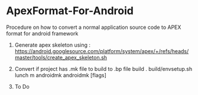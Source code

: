 # ApexFormat-For-Android
Procedure on how to convert a normal application source code to APEX format for android framework

1) Generate apex skeleton using : 
https://android.googlesource.com/platform/system/apex/+/refs/heads/master/tools/create_apex_skeleton.sh

2) Convert if project has .mk file to build to .bp file build 
. build/envsetup.sh
lunch
m androidmk
androidmk [flags] <inputFile>

3) To Do  
